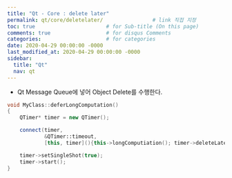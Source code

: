 ```yaml
---
title: "Qt - Core : delete later"
permalink: qt/core/deletelater/                # link 직접 지정
toc: true                       # for Sub-title (On this page)
comments: true                  # for disqus Comments
categories:                     # for categories
date: 2020-04-29 00:00:00 -0000
last_modified_at: 2020-04-29 00:00:00 -0000
sidebar:
  title: "Qt"
  nav: qt
---
```


* Qt Message Queue에 넣어 Object Delete를 수행한다.

```cpp
void MyClass::deferLongComputation()
{
    QTimer* timer = new QTimer();

    connect(timer, 
            &QTimer::timeout,
            [this, timer](){this->longComputiation(); timer->deleteLater();});

    timer->setSingleShot(true);
    timer->start();
}
```